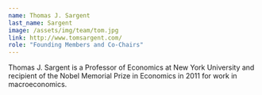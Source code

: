 ```yaml
---
name: Thomas J. Sargent
last_name: Sargent
image: /assets/img/team/tom.jpg
link: http://www.tomsargent.com/
role: "Founding Members and Co-Chairs"
---
```

Thomas J. Sargent is a Professor of Economics at New York University and recipient of the Nobel Memorial Prize in Economics in 2011 for work in macroeconomics.